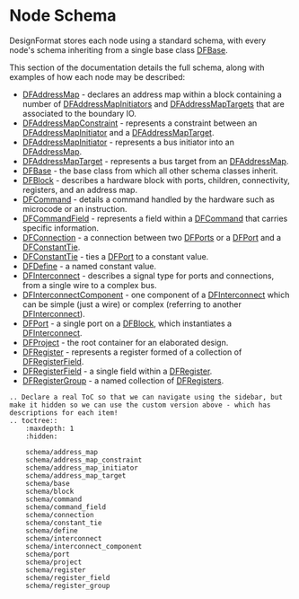 # Node Schema
DesignFormat stores each node using a standard schema, with every node's schema inheriting from a single base class [DFBase](./schema/base).

This section of the documentation details the full schema, along with examples of how each node may be described:

 * [DFAddressMap](schema/address_map) - declares an address map within a block containing a number of [DFAddressMapInitiators](schema/address_map_initiator) and [DFAddressMapTargets](schema/address_map_target) that are associated to the boundary IO.
 * [DFAddressMapConstraint](schema/address_map_constraint) - represents a constraint between an [DFAddressMapInitiator](schema/address_map_initiator) and a [DFAddressMapTarget](schema/address_map_target).
 * [DFAddressMapInitiator](schema/address_map_initiator) - represents a bus initiator into an [DFAddressMap](schema/address_map).
 * [DFAddressMapTarget](schema/address_map_target) - represents a bus target from an [DFAddressMap](schema/address_map).
 * [DFBase](schema/base) - the base class from which all other schema classes inherit.
 * [DFBlock](schema/block) - describes a hardware block with ports, children, connectivity, registers, and an address map.
 * [DFCommand](schema/command) - details a command handled by the hardware such as microcode or an instruction.
 * [DFCommandField](schema/command_field) - represents a field within a [DFCommand](schema/command) that carries specific information.
 * [DFConnection](schema/connection) - a connection between two [DFPorts](schema/port) or a [DFPort](schema/port) and a [DFConstantTie](schema/constant_tie).
 * [DFConstantTie](schema/constant_tie) - ties a [DFPort](schema/port) to a constant value.
 * [DFDefine](schema/define) - a named constant value.
 * [DFInterconnect](schema/interconnect) - describes a signal type for ports and connections, from a single wire to a complex bus.
 * [DFInterconnectComponent](schema/interconnect_component) - one component of a [DFInterconnect](schema/interconnect) which can be simple (just a wire) or complex (referring to another [DFInterconnect](schema/interconnect)).
 * [DFPort](schema/port) - a single port on a [DFBlock](schema/block), which instantiates a [DFInterconnect](schema/interconnect).
 * [DFProject](schema/project) - the root container for an elaborated design.
 * [DFRegister](schema/register) - represents a register formed of a collection of [DFRegisterField](schema/register).
 * [DFRegisterField](schema/register_field) - a single field within a [DFRegister](schema/register).
 * [DFRegisterGroup](schema/register_group) - a named collection of [DFRegisters](schema/register).

```eval_rst
.. Declare a real ToC so that we can navigate using the sidebar, but make it hidden so we can use the custom version above - which has descriptions for each item!
.. toctree::
    :maxdepth: 1
    :hidden:

    schema/address_map
    schema/address_map_constraint
    schema/address_map_initiator
    schema/address_map_target
    schema/base
    schema/block
    schema/command
    schema/command_field
    schema/connection
    schema/constant_tie
    schema/define
    schema/interconnect
    schema/interconnect_component
    schema/port
    schema/project
    schema/register
    schema/register_field
    schema/register_group
```
